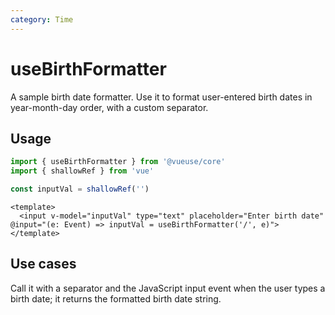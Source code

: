```yaml
---
category: Time
---
```


# useBirthFormatter

A sample birth date formatter. Use it to format user-entered birth dates in year-month-day order, with a custom separator.

## Usage

```ts
import { useBirthFormatter } from '@vueuse/core'
import { shallowRef } from 'vue'

const inputVal = shallowRef('')
```

```vue
<template>
  <input v-model="inputVal" type="text" placeholder="Enter birth date" @input="(e: Event) => inputVal = useBirthFormatter('/', e)">
</template>
```

## Use cases

Call it with a separator and the JavaScript input event when the user types a birth date; it returns the formatted birth date string.
